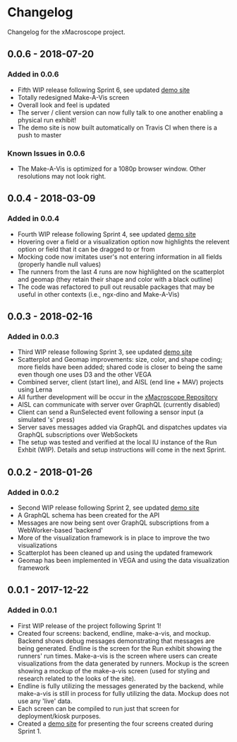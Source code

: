 # Changelog

Changelog for the xMacroscope project.

## 0.0.6 - 2018-07-20

### Added in 0.0.6

- Fifth WIP release following Sprint 6, see updated [demo site](https://cns-iu.github.io/xmacroscope/)
- Totally redesigned Make-A-Vis screen
- Overall look and feel is updated
- The server / client version can now fully talk to one another enabling a physical run exhibit!
- The demo site is now built automatically on Travis CI when there is a push to master

### Known Issues in 0.0.6

- The Make-A-Vis is optimized for a 1080p browser window. Other resolutions may not look right.

## 0.0.4 - 2018-03-09

### Added in 0.0.4

- Fourth WIP release following Sprint 4, see updated [demo site](https://cns-iu.github.io/xmacroscope/)
- Hovering over a field or a visualization option now highlights the relevent option or field that it can be dragged to or from
- Mocking code now imitates user's not entering information in all fields (properly handle null values)
- The runners from the last 4 runs are now highlighted on the scatterplot and geomap (they retain their shape and color with a black outline)
- The code was refactored to pull out reusable packages that may be useful in other contexts (i.e., ngx-dino and Make-A-Vis)

## 0.0.3 - 2018-02-16

### Added in 0.0.3

- Third WIP release following Sprint 3, see updated [demo site](https://cns-iu.github.io/xmacroscope/)
- Scatterplot and Geomap improvements: size, color, and shape coding; more fields have been added; shared code is closer to being the same even though one uses D3 and the other VEGA
- Combined server, client (start line), and AISL (end line + MAV) projects using Lerna
- All further development will be occur in the [xMacroscope Repository](https://github.com/cns-iu/xmacroscope)
- AISL can communicate with server over GraphQL (currently disabled)
- Client can send a RunSelected event following a sensor input (a simulated 's' press)
- Server saves messages added via GraphQL and dispatches updates via GraphQL subscriptions over WebSockets
- The setup was tested and verified at the local IU instance of the Run Exhbit (WIP). Details and setup instructions will come in the next Sprint.

## 0.0.2 - 2018-01-26

### Added in 0.0.2

- Second WIP release following Sprint 2, see updated [demo site](https://cns-iu.github.io/xmacroscope/)
- A GraphQL schema has been created for the API
- Messages are now being sent over GraphQL subscriptions from a WebWorker-based 'backend'
- More of the visualization framework is in place to improve the two visualizations
- Scatterplot has been cleaned up and using the updated framework
- Geomap has been implemented in VEGA and using the data visualization framework

## 0.0.1 - 2017-12-22

### Added in 0.0.1

- First WIP release of the project following Sprint 1!
- Created four screens: backend, endline, make-a-vis, and mockup. Backend shows debug messages demonstrating that messages are being generated. Endline is the screen for the Run exhibit showing the runners' run times. Make-a-vis is the screen where users can create visualizations from the data generated by runners. Mockup is the screen showing a mockup of the make-a-vis screen (used for styling and research related to the looks of the site).
- Endline is fully utilizing the messages generated by the backend, while make-a-vis is still in process for fully utilizing the data. Mockup does not use any 'live' data.
- Each screen can be compiled to run just that screen for deployment/kiosk purposes.
- Created a [demo site](https://cns-iu.github.io/xmacroscope/) for presenting the four screens created during Sprint 1.
